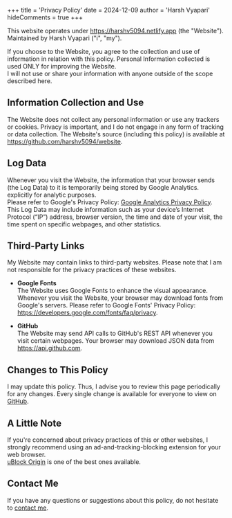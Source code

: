 +++
title = 'Privacy Policy'
date = 2024-12-09
author = 'Harsh Vyapari'
hideComments = true
+++

This website operates under <https://harshv5094.netlify.app> (the "Website"). Maintained by Harsh Vyapari ("i", "my").

If you choose to the Website, you agree to the collection and use of information in relation with this policy. Personal Information collected is used ONLY for improving the Website.\
I will not use or share your information with anyone outside of the scope described here.

## Information Collection and Use

The Website does not collect any personal information or use any trackers or cookies. Privacy is important, and I do not engage in any form of tracking or data collection. The Website's source (including this policy) is available at <https://github.com/harshv5094/website>.

## Log Data

Whenever you visit the Website, the information that your browser sends (the Log Data) to it is temporarily being stored by Google Analytics. explicitly for analytic purposes.\
Please refer to Google's Privacy Policy: [Google Analytics Privacy Policy](https://support.google.com/analytics/answer/6004245?hl=en). This Log Data may include information such as your device’s Internet Protocol (“IP”) address, browser version, the time and date of your visit, the time spent on specific webpages, and other statistics.

## Third-Party Links

My Website may contain links to third-party websites. Please note that I am not responsible for the privacy practices of these websites.

- **Google Fonts**\
The Website uses Google Fonts to enhance the visual appearance. Whenever you visit the Website, your browser may download fonts from Google's servers. Please refer to Google Fonts' Privacy Policy: <https://developers.google.com/fonts/faq/privacy>.

- **GitHub**\
The Website may send API calls to GitHub's REST API whenever you visit certain webpages. Your browser may download JSON data from <https://api.github.com>.

## Changes to This Policy

I may update this policy. Thus, I advise you to review this page periodically for any changes. Every single change is available for everyone to view on [GitHub](https://github.com/harshv5094/website/blob/main/content/privacy.md).

## A Little Note

If you're concerned about privacy practices of this or other websites, I strongly recommend using an ad-and-tracking-blocking extension for your web browser.\
[uBlock Origin](https://github.com/gorhill/uBlock) is one of the best ones available.

## Contact Me

If you have any questions or suggestions about this policy, do not hesitate to [contact me](/about).
